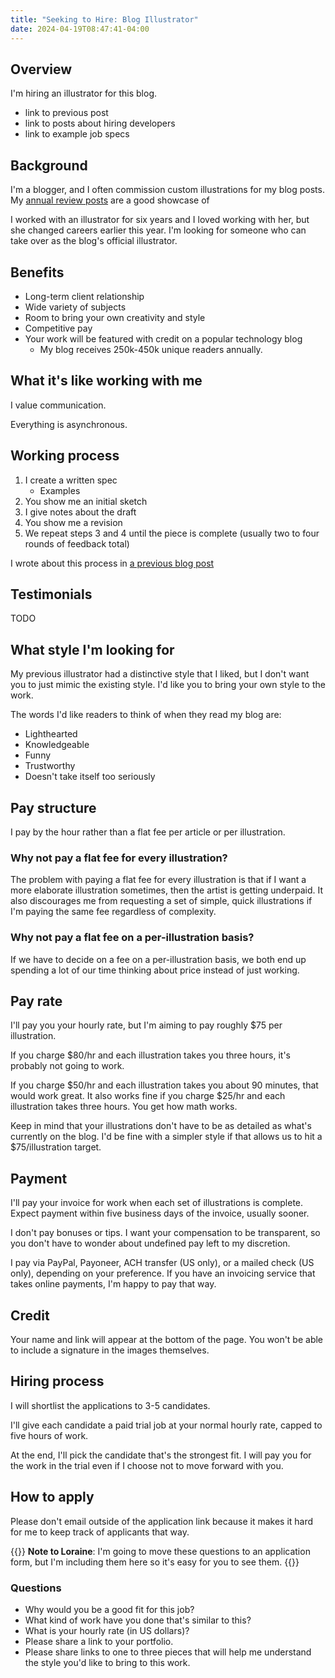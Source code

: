 ```yaml
---
title: "Seeking to Hire: Blog Illustrator"
date: 2024-04-19T08:47:41-04:00
---
```


## Overview

I'm hiring an illustrator for this blog.

- link to previous post
- link to posts about hiring developers
- link to example job specs

## Background

I'm a blogger, and I often commission custom illustrations for my blog posts. My [annual review posts](/tags/annual-review/) are a good showcase of

I worked with an illustrator for six years and I loved working with her, but she changed careers earlier this year. I'm looking for someone who can take over as the blog's official illustrator.

## Benefits

- Long-term client relationship
- Wide variety of subjects
- Room to bring your own creativity and style
- Competitive pay
- Your work will be featured with credit on a popular technology blog
  - My blog receives 250k-450k unique readers annually.

## What it's like working with me

I value communication.

Everything is asynchronous.

## Working process

1. I create a written spec
   - Examples
1. You show me an initial sketch
1. I give notes about the draft
1. You show me a revision
1. We repeat steps 3 and 4 until the piece is complete (usually two to four rounds of feedback total)

I wrote about this process in [a previous blog post](/how-to-hire-a-cartoonist/#the-process-end-to-end)

## Testimonials

TODO

## What style I'm looking for

My previous illustrator had a distinctive style that I liked, but I don't want you to just mimic the existing style. I'd like you to bring your own style to the work.

The words I'd like readers to think of when they read my blog are:

- Lighthearted
- Knowledgeable
- Funny
- Trustworthy
- Doesn't take itself too seriously

## Pay structure

I pay by the hour rather than a flat fee per article or per illustration.

### Why not pay a flat fee for every illustration?

The problem with paying a flat fee for every illustration is that if I want a more elaborate illustration sometimes, then the artist is getting underpaid. It also discourages me from requesting a set of simple, quick illustrations if I'm paying the same fee regardless of complexity.

### Why not pay a flat fee on a per-illustration basis?

If we have to decide on a fee on a per-illustration basis, we both end up spending a lot of our time thinking about price instead of just working.

## Pay rate

I'll pay you your hourly rate, but I'm aiming to pay roughly $75 per illustration.

If you charge $80/hr and each illustration takes you three hours, it's probably not going to work.

If you charge $50/hr and each illustration takes you about 90 minutes, that would work great. It also works fine if you charge $25/hr and each illustration takes three hours. You get how math works.

Keep in mind that your illustrations don't have to be as detailed as what's currently on the blog. I'd be fine with a simpler style if that allows us to hit a $75/illustration target.

## Payment

I'll pay your invoice for work when each set of illustrations is complete. Expect payment within five business days of the invoice, usually sooner.

I don't pay bonuses or tips. I want your compensation to be transparent, so you don't have to wonder about undefined pay left to my discretion.

I pay via PayPal, Payoneer, ACH transfer (US only), or a mailed check (US only), depending on your preference. If you have an invoicing service that takes online payments, I'm happy to pay that way.

## Credit

Your name and link will appear at the bottom of the page. You won't be able to include a signature in the images themselves.

## Hiring process

I will shortlist the applications to 3-5 candidates.

I'll give each candidate a paid trial job at your normal hourly rate, capped to five hours of work.

At the end, I'll pick the candidate that's the strongest fit. I will pay you for the work in the trial even if I choose not to move forward with you.

## How to apply

Please don't email outside of the application link because it makes it hard for me to keep track of applicants that way.

{{<notice type="info">}}
**Note to Loraine**: I'm going to move these questions to an application form, but I'm including them here so it's easy for you to see them.
{{</notice>}}

### Questions

- Why would you be a good fit for this job?
- What kind of work have you done that's similar to this?
- What is your hourly rate (in US dollars)?
- Please share a link to your portfolio.
- Please share links to one to three pieces that will help me understand the style you'd like to bring to this work.
